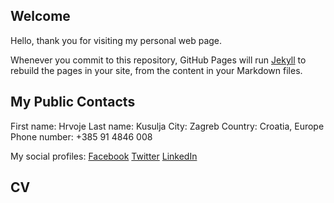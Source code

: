 ## Welcome

Hello, thank you for visiting my personal web page.


Whenever you commit to this repository, GitHub Pages will run [Jekyll](https://jekyllrb.com/) to rebuild the pages in your site, from the content in your Markdown files.

## My Public Contacts
First name: Hrvoje
Last name: Kusulja
City: Zagreb
Country: Croatia, Europe
Phone number: +385 91 4846 008

My social profiles:
[Facebook](https://www.facebook.com/hkusulja)
[Twitter](https://twitter.com/hkusulja)
[LinkedIn](https://www.linkedin.com/in/hrvojekusulja/)

## CV
